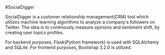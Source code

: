 #SocialDigger

SocialDigger is a customer relationship management(CRM) tool which utilizes machine learning algorithms to analyze a company's followers on Twitter.
The idea is to continously measure opinions and sentiment shift, by creating user topics profiles.

For backend purposes, Flask(Python framework) is used with SQLAlchemy and SQLite. For frontend purposes, Bootstrap 3.2.0 is utilized.

